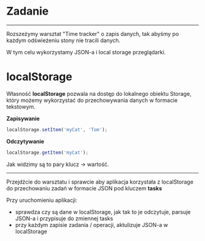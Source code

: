 # Zadanie

---
Rozszeżymy warsztat "Time tracker" o zapis danych, tak abyśmy po każdym odświeżeniu stony nie tracili danych.

W tym celu wykorzystamy JSON-a i local storage przeglądarki.


# localStorage

Własność **localStorage** pozwala na dostęp do lokalnego obiektu Storage, który możemy wykorzystać do przechowywania danych w formacie tekstowym.

**Zapisywanie**
```js
localStorage.setItem('myCat', 'Tom');
```

**Odczytywanie**
```js
localStorage.getItem('myCat');
```


Jak widzimy są to pary klucz -> wartość.

---
Przejdźcie do warsztatu i sprawcie aby aplikacja korzystała z localStorage do przechowaniu zadań w formacie JSON pod kluczem **tasks**

Przy uruchomieniu aplikacji:
- sprawdza czy są dane w localStorage, jak tak to je odczytuje, parsuje JSON-a i przypisuje do zmiennej tasks
- przy każdym zapisie zadania / operacji, aktulizuje JSON-a w localStorage